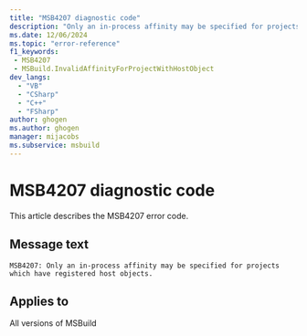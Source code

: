 ```yaml
---
title: "MSB4207 diagnostic code"
description: "Only an in-process affinity may be specified for projects which have registered host objects."
ms.date: 12/06/2024
ms.topic: "error-reference"
f1_keywords:
 - MSB4207
 - MSBuild.InvalidAffinityForProjectWithHostObject
dev_langs:
  - "VB"
  - "CSharp"
  - "C++"
  - "FSharp"
author: ghogen
ms.author: ghogen
manager: mijacobs
ms.subservice: msbuild
---
```


# MSB4207 diagnostic code

<!-- :::ErrorDefinitionDescription::: -->
<!-- :::editable-content name="introDescription"::: -->
This article describes the MSB4207 error code.
<!-- :::editable-content-end::: -->

## Message text

`MSB4207: Only an in-process affinity may be specified for projects which have registered host objects.`

<!-- :::editable-content name="postOutputDescription"::: -->
<!--
{StrBegin="MSB4207: "}
-->
<!-- :::editable-content-end::: -->
<!-- :::ErrorDefinitionDescription-end::: -->

## Applies to

All versions of MSBuild
